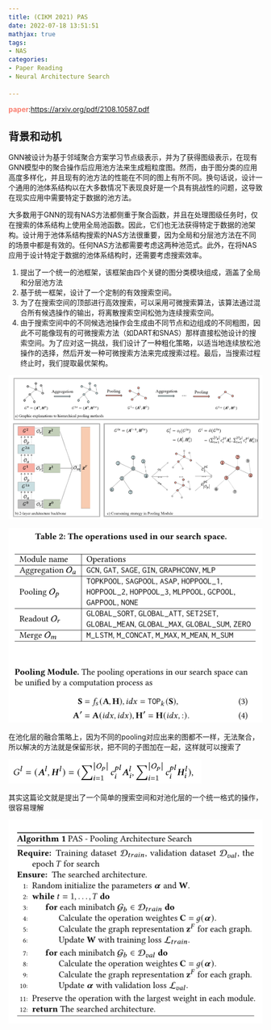```yaml
---
title: (CIKM 2021) PAS
date: 2022-07-18 13:51:51
mathjax: true
tags:
- NAS
categories:
- Paper Reading
- Neural Architecture Search

---
```


**<font color=Salmon>paper</font>**:https://arxiv.org/pdf/2108.10587.pdf

## 背景和动机

GNN被设计为基于邻域聚合方案学习节点级表示，并为了获得图级表示，在现有GNN模型中的聚合操作后应用池方法来生成粗粒度图。然而，由于图分类的应用高度多样化，并且现有的池方法的性能在不同的图上有所不同。换句话说，设计一个通用的池体系结构以在大多数情况下表现良好是一个具有挑战性的问题，这导致在现实应用中需要特定于数据的池方法。

大多数用于GNN的现有NAS方法都侧重于聚合函数，并且在处理图级任务时，仅在搜索的体系结构上使用全局池函数。因此，它们也无法获得特定于数据的池架构。设计用于池体系结构搜索的NAS方法很重要，因为全局和分层池方法在不同的场景中都是有效的。任何NAS方法都需要考虑这两种池范式。此外，在将NAS应用于设计特定于数据的池体系结构时，还需要考虑搜索效率。

1. 提出了一个统一的池框架，该框架由四个关键的图分类模块组成，涵盖了全局和分层池方法
2. 基于统一框架，设计了一个定制的有效搜索空间。
3. 为了在搜索空间的顶部进行高效搜索，可以采用可微搜索算法，该算法通过混合所有候选操作的输出，将离散搜索空间松弛为连续搜索空间。
4. 由于搜索空间中的不同候选池操作会生成由不同节点和边组成的不同粗图，因此不可能像现有的可微搜索方法（如DART和SNAS）那样直接松弛设计的搜索空间。为了应对这一挑战，我们设计了一种粗化策略，以适当地连续放松池操作的选择，然后开发一种可微搜索方法来完成搜索过程。最后，当搜索过程终止时，我们提取最优架构。

![image-20220718182451666](PAS/image-20220718182451666.png)

![image-20220718182511052](PAS/image-20220718182511052.png)

在池化层的融合策略上，因为不同的pooling对应出来的图都不一样，无法聚合，所以解决的方法就是保留形状，把不同的子图加在一起，这样就可以搜索了

![image-20220718182544606](PAS/image-20220718182544606.png)

其实这篇论文就是提出了一个简单的搜索空间和对池化层的一个统一格式的操作，很容易理解

![image-20220718183000636](PAS/image-20220718183000636.png)

